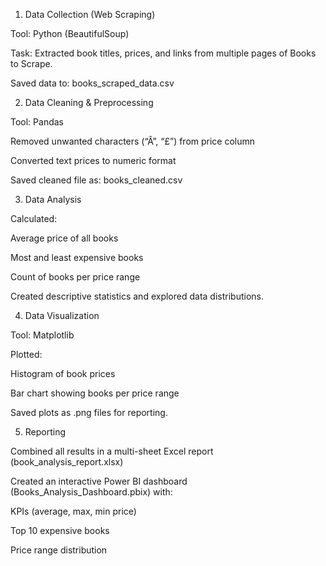 1. Data Collection (Web Scraping)

Tool: Python (BeautifulSoup)

Task: Extracted book titles, prices, and links from multiple pages of Books to Scrape.

Saved data to: books_scraped_data.csv

2. Data Cleaning & Preprocessing

Tool: Pandas

Removed unwanted characters (“Â”, “£”) from price column

Converted text prices to numeric format

Saved cleaned file as: books_cleaned.csv

3. Data Analysis

Calculated:

Average price of all books

Most and least expensive books

Count of books per price range

Created descriptive statistics and explored data distributions.

4. Data Visualization

Tool: Matplotlib

Plotted:

Histogram of book prices

Bar chart showing books per price range

Saved plots as .png files for reporting.

5. Reporting

Combined all results in a multi-sheet Excel report (book_analysis_report.xlsx)

Created an interactive Power BI dashboard (Books_Analysis_Dashboard.pbix) with:

KPIs (average, max, min price)

Top 10 expensive books

Price range distribution
